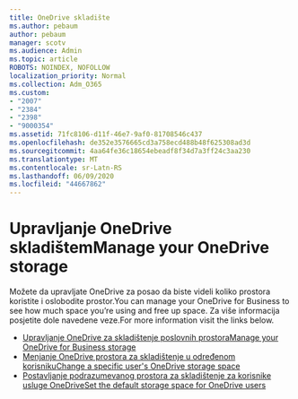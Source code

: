 ```yaml
---
title: OneDrive skladište
ms.author: pebaum
author: pebaum
manager: scotv
ms.audience: Admin
ms.topic: article
ROBOTS: NOINDEX, NOFOLLOW
localization_priority: Normal
ms.collection: Adm_O365
ms.custom:
- "2007"
- "2384"
- "2398"
- "9000354"
ms.assetid: 71fc8106-d11f-46e7-9af0-81708546c437
ms.openlocfilehash: de352e3576665cd3a758ecd488b48f625308ad3d
ms.sourcegitcommit: 4aa64fe36c18654ebeadf8f34d7a3ff24c3aa230
ms.translationtype: MT
ms.contentlocale: sr-Latn-RS
ms.lasthandoff: 06/09/2020
ms.locfileid: "44667862"
---
```

# <a name="manage-your-onedrive-storage"></a><span data-ttu-id="8eccf-102">Upravljanje OneDrive skladištem</span><span class="sxs-lookup"><span data-stu-id="8eccf-102">Manage your OneDrive storage</span></span>

<span data-ttu-id="8eccf-103">Možete da upravljate OneDrive za posao da biste videli koliko prostora koristite i oslobodite prostor.</span><span class="sxs-lookup"><span data-stu-id="8eccf-103">You can manage your OneDrive for Business to see how much space you’re using and free up space.</span></span>  <span data-ttu-id="8eccf-104">Za više informacija posjetite dole navedene veze.</span><span class="sxs-lookup"><span data-stu-id="8eccf-104">For more information visit the links below.</span></span>

- [<span data-ttu-id="8eccf-105">Upravljanje OneDrive za skladištenje poslovnih prostora</span><span class="sxs-lookup"><span data-stu-id="8eccf-105">Manage your OneDrive for Business storage</span></span>](https://support.microsoft.com/office/31519161-059c-4764-b6f8-f5cd29f7fe68)
- [<span data-ttu-id="8eccf-106">Menjanje OneDrive prostora za skladištenje u određenom korisniku</span><span class="sxs-lookup"><span data-stu-id="8eccf-106">Change a specific user's OneDrive storage space</span></span>](https://docs.microsoft.com/onedrive/change-user-storage)
- [<span data-ttu-id="8eccf-107">Postavljanje podrazumevanog prostora za skladištenje za korisnike usluge OneDrive</span><span class="sxs-lookup"><span data-stu-id="8eccf-107">Set the default storage space for OneDrive users</span></span>](https://docs.microsoft.com/onedrive/set-default-storage-space)